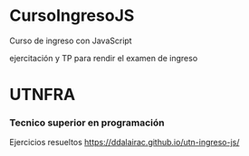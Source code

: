 # CursoIngresoJS
Curso de ingreso con JavaScript

ejercitación y TP para rendir el examen de ingreso 
<h1>UTNFRA</h1>
<h3>Tecnico superior en programación</h3>

Ejercicios resueltos
https://ddalairac.github.io/utn-ingreso-js/
